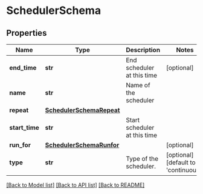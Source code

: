 # SchedulerSchema

## Properties
Name | Type | Description | Notes
------------ | ------------- | ------------- | -------------
**end_time** | **str** | End scheduler at this time | [optional] 
**name** | **str** | Name of the scheduler | 
**repeat** | [**SchedulerSchemaRepeat**](SchedulerSchemaRepeat.md) |  | 
**start_time** | **str** | Start scheduler at this time | 
**run_for** | [**SchedulerSchemaRunfor**](SchedulerSchemaRunfor.md) |  | [optional] 
**type** | **str** | Type of the scheduler. | [optional] [default to 'continuous']

[[Back to Model list]](../README.md#documentation-for-models) [[Back to API list]](../README.md#documentation-for-api-endpoints) [[Back to README]](../README.md)


